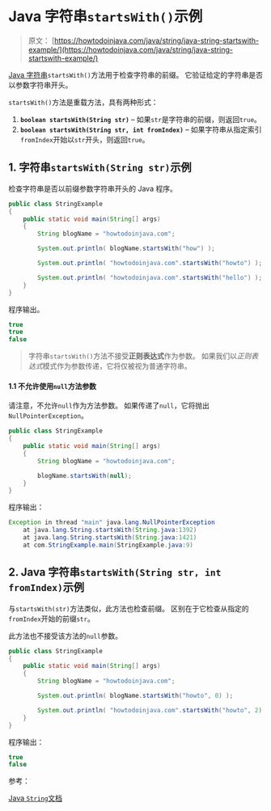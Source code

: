 # Java 字符串`startsWith()`示例

> 原文： [https://howtodoinjava.com/java/string/java-string-startswith-example/](https://howtodoinjava.com/java/string/java-string-startswith-example/)

[Java 字符串](https://howtodoinjava.com/java-string/)`startsWith()`方法用于检查字符串的前缀。 它验证给定的字符串是否以参数字符串开头。

`startsWith()`方法是重载方法，具有两种形式：

1.  **`boolean startsWith(String str)`** – 如果`str`是字符串的前缀，则返回`true`。
2.  **`boolean startsWith(String str, int fromIndex)`** – 如果字符串从指定索引`fromIndex`开始以`str`开头，则返回`true`。

## 1\. 字符串`startsWith(String str)`示例

检查字符串是否以前缀参数字符串开头的 Java 程序。

```java
public class StringExample 
{
    public static void main(String[] args) 
    {
        String blogName = "howtodoinjava.com";

        System.out.println( blogName.startsWith("how") );               //true

        System.out.println( "howtodoinjava.com".startsWith("howto") );  //true

        System.out.println( "howtodoinjava.com".startsWith("hello") );  //false
    }
}

```

程序输出。

```java
true
true
false

```

> 字符串`startsWith()`方法不接受**正则表达式**作为参数。 如果我们以*正则表达式*模式作为参数传递，它将仅被视为普通字符串。

#### 1.1 不允许使用`null`方法参数

请注意，不允许`null`作为方法参数。 如果传递了`null`，它将抛出`NullPointerException`。

```java
public class StringExample 
{
    public static void main(String[] args) 
    {
    	String blogName = "howtodoinjava.com";

        blogName.startsWith(null);
    }
}

```

程序输出：

```java
Exception in thread "main" java.lang.NullPointerException
	at java.lang.String.startsWith(String.java:1392)
	at java.lang.String.startsWith(String.java:1421)
	at com.StringExample.main(StringExample.java:9)

```

## 2\. Java 字符串`startsWith(String str, int fromIndex)`示例

与`startsWith(str)`方法类似，此方法也检查前缀。 区别在于它检查从指定的`fromIndex`开始的前缀`str`。

此方法也不接受该方法的`null`参数。

```java
public class StringExample 
{
    public static void main(String[] args) 
    {
        String blogName = "howtodoinjava.com";

        System.out.println( blogName.startsWith("howto", 0) );                  //true

        System.out.println( "howtodoinjava.com".startsWith("howto", 2) );       //false
    }
}

```

程序输出：

```java
true
false

```

参考：

[Java `String`文档](https://docs.oracle.com/javase/10/docs/api/java/lang/String.html)